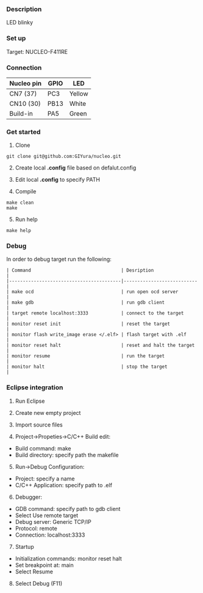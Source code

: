 ### Description

LED blinky

### Set up

Target: NUCLEO-F411RE

### Connection 

| Nucleo pin   | GPIO   | LED    |
|--------------|--------|--------|
| CN7 (37)     | PC3    | Yellow |
| CN10 (30)    | PB13   | White  |
| Build-in     | PA5    | Green  |

### Get started

1. Clone

```
git clone git@github.com:GIYura/nucleo.git 
```

2. Create local **.config** file based on defalut.config

3. Edit local **.config** to specify PATH

4. Compile

```
make clean
make
```

5. Run help

```
make help
```

### Debug

In order to debug target run the following:

```
| Command                                 | Desription                |
|-----------------------------------------|---------------------------|
| make ocd                                | run open ocd server       |
| make gdb                                | run gdb client            |
| target remote localhost:3333            | connect to the target     |
| monitor reset init                      | reset the target          |
| monitor flash write_image erase </.elf> | flash target with .elf    |
| monitor reset halt                      | reset and halt the target |
| monitor resume                          | run the target            |
| monitor halt                            | stop the target           |  
```

### Eclipse integration

1. Run Eclipse

2. Create new empty project

3. Import source files

4. Project->Propeties->C/C++ Build edit:
- Build command: make
- Build directory: specify path the makefile

5. Run->Debug Configuration:
- Project: specify a name
- C/C++ Application: specify path to .elf

6. Debugger:
- GDB command: specify path to gdb client
- Select Use remote target
- Debug server: Generic TCP/IP
- Protocol: remote
- Connection: localhost:3333

7. Startup
- Initialization commands: monitor reset halt
- Set breakpoint at: main
- Select Resume

8. Select Debug (F11)

